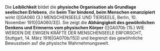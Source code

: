 
Die **Leiblichkeit** bildet die **physische Organisation als Grundlage seelischen Erlebens**, die **beim Tier bindend, beim Menschen emanzipiert** wirkt ([[GA060 (3.) MENSCHENSEELE UND TIERSEELE, Berlin, 10. November 1910|GA060/3]]). Sie zeigt die **Abhängigkeit des gewöhnlichen Denkens und Erinnerns vom physischen Körper** ([[GA070b (15.) WIE WERDEN DIE EWIGEN KRÄFTE DER MENSCHENSEELE ERFORSCHT, Stuttgart, 14. März 1916|GA070b/15]]) und begrenzt das gewöhnliche Bewusstsein auf die physische Wahrnehmungswelt.
